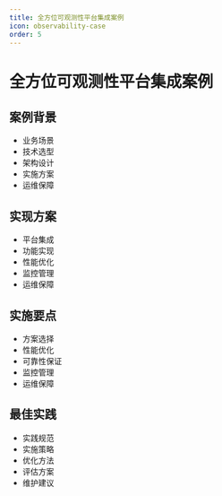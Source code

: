 ```yaml
---
title: 全方位可观测性平台集成案例
icon: observability-case
order: 5
---
```


# 全方位可观测性平台集成案例

## 案例背景
- 业务场景
- 技术选型
- 架构设计
- 实施方案
- 运维保障

## 实现方案
- 平台集成
- 功能实现
- 性能优化
- 监控管理
- 运维保障

## 实施要点
- 方案选择
- 性能优化
- 可靠性保证
- 监控管理
- 运维保障

## 最佳实践
- 实践规范
- 实施策略
- 优化方法
- 评估方案
- 维护建议
